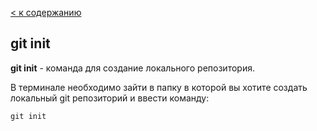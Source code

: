 [< к содержанию](./readme.md)

## git init

**git init** - команда для создание локального репозитория.

В терминале необходимо зайти в папку в которой вы хотите создать локальный git репозиторий и ввести команду:

```
git init
```
